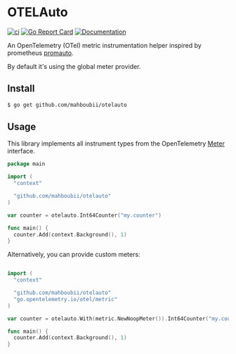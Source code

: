 # OTELAuto

[![ci](https://github.com/mahboubii/otelauto/actions/workflows/workflow.yaml/badge.svg?branch=main)](https://github.com/mahboubii/otelauto/actions/workflows/workflow.yaml)
[![Go Report Card](https://goreportcard.com/badge/github.com/mahboubii/otelauto)](https://goreportcard.com/report/github.com/mahboubii/otelauto)
[![Documentation](https://godoc.org/github.com/mahboubii/otelauto?status.svg)](https://pkg.go.dev/mod/github.com/mahboubii/otelauto)

An OpenTelemetry (OTel) metric instrumentation helper inspired by prometheus [promauto](github.com/prometheus/client_golang/prometheus/promauto).

By default it's using the global meter provider.

## Install

```bash
$ go get github.com/mahboubii/otelauto
```

## Usage

This library implements all instrument types from the OpenTelemetry [Meter](https://pkg.go.dev/go.opentelemetry.io/otel/metric#Meter) interface.

```go
package main

import (
  "context"

  "github.com/mahboubii/otelauto"
)

var counter = otelauto.Int64Counter("my.counter")

func main() {
  counter.Add(context.Background(), 1)
}
```

Alternatively, you can provide custom meters:

```go

import (
  "context"

  "github.com/mahboubii/otelauto"
  "go.opentelemetry.io/otel/metric"
)

var counter = otelauto.With(metric.NewNoopMeter()).Int64Counter("my.counter")

func main() {
  counter.Add(context.Background(), 1)
}
```
